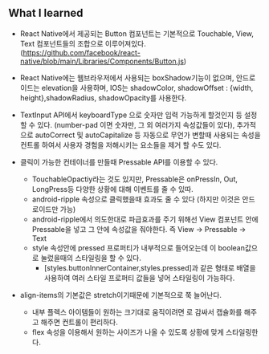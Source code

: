 ## What I learned

- React Native에서 제공되는 Button 컴포넌트는 기본적으로 Touchable, View, Text 컴포넌트들의 조합으로 이루어져있다. (https://github.com/facebook/react-native/blob/main/Libraries/Components/Button.js)

- React Native에는 웹브라우저에서 사용되는 boxShadow기능이 없으며, 안드로이드는 elevation을 사용하며, IOS는 shadowColor, shadowOffset : {width, height},shadowRadius, shadowOpacity를 사용한다.

- TextInput API에서 keyboardType 으로 숫자만 입력 가능하게 할것인지 등 설정 할 수 있다. (number-pad 이면 숫자만, 그 외 여러가지 속성값들이 있다), 추가적으로 autoCorrect 및 autoCapitalize 등 자동으로 무언가 변할때 사용되는 속성을 컨트롤 하여서 사용자 경험을 저해시키는 요소들을 제거 할 수도 있다.

- 클릭이 가능한 컨테이너를 만들때 Pressable API를 이용할 수 있다.

  - TouchableOpactiy라는 것도 있지만, Pressable은 onPressIn, Out, LongPress등 다양한 상황에 대해 이벤트를 줄 수 있따.
  - android-ripple 속성으로 클릭했을때 효과도 줄 수 있다 (하지만 이것은 안드로이드만 가능)
  - android-ripple에서 의도한대로 파급효과를 주기 위해선 View 컴포넌트 안에 Pressable을 넣고 그 안에 속성값을 줘야한다. 즉 View -> Pressable -> Text
  - style 속성안에 pressed 프로퍼티가 내부적으로 들어오는데 이 boolean값으로 눌렀을때의 스타일링을 할 수 있다.
    - [styles.buttonInnerContainer,styles.pressed]과 같은 형태로 배열을 사용하여 여러 스타일 프로퍼티 값들을 넣어 스타일링이 가능하다.

- align-items의 기본값은 stretch이기때문에 기본적으로 쭉 늘어난다.
  - 내부 플렉스 아이템들이 원하는 크기대로 움직이려면 <View/> 로 감싸서 캡슐화를 해주고 해주면 컨트롤이 편리하다.
  - flex 속성을 이용해서 원하는 사이즈가 나올 수 있도록 상황에 맞게 스타일링한다.
